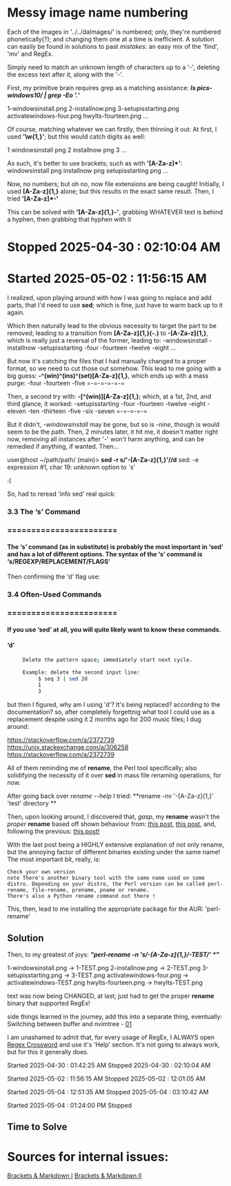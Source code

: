 # Messy image name numbering
Each of the images in '../../daImages/' is numbered; only, they're numbered phonetically(?);
and changing them one at a time is inefficient. A solution can easily be found in solutions to
past *mistakes*: an easy mix of the 'find', 'mv' and RegEx.

Simply need to match an unknown length of characters up to a '-', deleting the excess text after
it, along with the '-'.

First, my primitive brain requires grep as a matching assistance:
***ls pics-windows10/ | grep -Eo '.*'**

1-windowsinstall.png
2-installnow.png
3-setupisstarting.png
activatewindows-four.png
hwylts-fourteen.png
...


Of course, matching whatever we can firstly, then thinning it out:
At first, I used **'\w{1,}'**; but this would catch digits as well:

1
windowsinstall
png
2
installnow
png
3
...


As such, it's better to use brackets; such as with **'\[A-Za-z\]*'**:
windowsinstall
png
installnow
png
setupisstarting
png
...


Now, no numbers; but oh no, now file extensions are being caught!
Initially, I used **\[A-Za-z\]{1,}** alone; but this results in the
exact same result.
Then, I tried **'\[A-Za-z\]*-'**


This can be solved with **'\[A-Za-z\]{1,}-'**, grabbing WHATEVER text
is behind a hyphen, then grabbing that hyphen with it
# **Stopped 2025-04-30 : 02:10:04 AM**





# **Started 2025-05-02 : 11:56:15 AM**
I realized, upon playing around with how I was going to replace and add parts,
that I'd need to use **sed**; which is fine, just have to warm back up to it again.


Which then naturally lead to the obvious necessity to target the part to be removed;
leading to a transition from **\[A-Za-z\]{1,}(-.)** to **\-\[A-Za-z\]{1,}**, which is
really just a reversal of the former, leading to:
-windowsinstall
-installnow
-setupisstarting
-four
-fourteen
-twelve
-eight
...


But now it's catching the files that I had manually changed to a proper format, so we need
to cut those out somehow. This lead to me going with a big guess: **\-^(win)^(ins)^(set)\[A-Za-z\]{1,}**,
which ends up with a mass purge:
-four
-fourteen
-five
=-=-=-=-=-=


Then, a second try with: **\-\[^(win)\]\[A-Za-z\]{1,}**;
which, at a 1st, 2nd, and third glance, it worked:
-setupisstarting
-four
-fourteen
-twelve
-eight
-eleven
-ten
-thirteen
-five
-six
-seven
=-=-=-=-=


But it didn't, *-windowsinstall* may be gone, but so is *-nine*, though is would seem to be the path.
Then, 2 minutes later, it hit me, it doesn't matter right now, removing all instances after '-' won't
harm anything, and can be remedied if anything, if wanted.
Then...

user@host ~/path/path/ (main)> **sed -r s/'\-\[A-Za-z\]{1,}'//d**
sed: -e expression #1, char 19: unknown option to `s'


:(


So, had to reread 'info sed' real quick:

### 3.3 The ‘s’ Command
### =======================
#### The ‘s’ command (as in substitute) is probably the most important in ‘sed’ and has a lot of different options.  The syntax of the ‘s’ command is ‘s/REGEXP/REPLACEMENT/FLAGS’

Then confirming the 'd' flag use:

### 3.4 Often-Used Commands
### =======================

#### If you use ‘sed’ at all, you will quite likely want to know these commands.
#### ‘d’

```sh
     Delete the pattern space; immediately start next cycle.

     Example: delete the second input line:
          $ seq 3 | sed 2d
          1
          3
```
but then I figured, why am I using 'd'? It's being replaced? according to the documentation? so, after
completely forgettnig what tool I could use as a replacement despite using it 2 months ago for 200 music files;
I dug around:

https://stackoverflow.com/a/2372739
https://unix.stackexchange.com/a/306258
https://stackoverflow.com/a/2372739

All of them reminding me of **rename**, the Perl tool specifically; also solidifying the necessity of it over **sed**
in mass file renaming operations, for now.


After going back over *rename --help* I tried:
**rename -nv '\-\[A-Za-z\]{1,}' 'test' directory **

Then, upon looking around, I discovered that, *gasp*, my **rename** wasn't the *proper* **rename** based off shown behaviour from:
[this post](https://stackoverflow.com/a/1086509),
[this post](https://unix.stackexchange.com/a/72728),
and, following the previous:
[this post!](https://unix.stackexchange.com/a/730895)

With the last post being a HIGHLY extensive explanation of not only rename, but the annoying factor of different binaries existing under the same name!
The most important bit, really, is:

```
Check your own version
note There's another binary tool with the same name used on some distro. Depending on your distro, the Perl version can be called perl-rename, file-rename, prename, pname or rename.
There's also a Python rename command out there !
```

This, then, lead to me installing the appropriate package for the AUR: 'perl-rename'


## Solution
Then, to my greatest of joys: ___"perl-rename -n 's/-\[A-Za-z\]{1,}/-TEST/' *"___

1-windowsinstall.png -> 1-TEST.png
2-installnow.png -> 2-TEST.png
3-setupisstarting.png -> 3-TEST.png
activatewindows-four.png -> activatewindows-TEST.png
hwylts-fourteen.png -> hwylts-TEST.png

text was now being CHANGED, at last; just had to get the proper **rename** binary that supported RegEx!





side things learned in the journey, add this into a separate thing, eventually:
Switching between buffer and nvimtree - [01](https://www.reddit.com/r/neovim/comments/13j9onv/switching_between_nvimtree_and_bufferline/)



I am unashamed to admit that, for every usage of RegEx, I ALWAYS open [Regex Crossword](https://regexcrossword.com) and use it's 'Help' section. It's
not going to always work, but for this it generally does.



Started 2025-04-30 : 01:42:25 AM
Stopped 2025-04-30 : 02:10:04 AM

Started 2025-05-02 : 11:56:15 AM
Stopped 2025-05-02 : 12:01:05 AM

Started 2025-05-04 : 12:51:35 AM
Stopped 2025-05-04 : 03:10:42 AM

Started 2025-05-04 : 01:24:00 PM
Stopped


## Time to Solve

# Sources for internal issues:
[Brackets & Markdown I](https://www.markdownguide.org/basic-syntax/#characters-you-can-escape)
[Brackets & Markdown II](https://stackoverflow.com/questions/16027723/how-to-escape-backslash-bracket-in-markdown)


